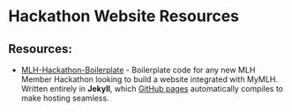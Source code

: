 # Hackathon Website Resources

## Resources:

* [MLH-Hackathon-Boilerplate](https://github.com/MLH/mlh-hackathon-boilerplate) - Boilerplate code for any new MLH Member Hackathon looking to build a website integrated with MyMLH. Written entirely in **Jekyll**, which [GitHub pages](https://pages.github.com/) automatically compiles to make hosting seamless.

